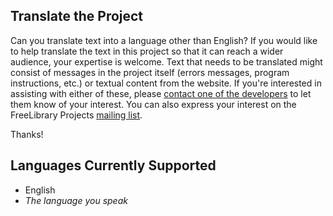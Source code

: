 ## Translate the Project

Can you translate text into a language other than English?  If you would like to help translate the text in this project so that it can reach a wider audience, your expertise is welcome.  Text that needs to be translated might consist of messages in the project itself (errors messages, program instructions, etc.) or textual content from the website.  If you're interested in assisting with either of these, please <a href="team-list.html">contact one of the developers</a> to let them know of your interest. You can also express your interest on the FreeLibrary Projects [mailing list](https://groups.google.com/forum/#!forum/freelibrary-projects).

Thanks!

## Languages Currently Supported

* English
* _The language you speak_
